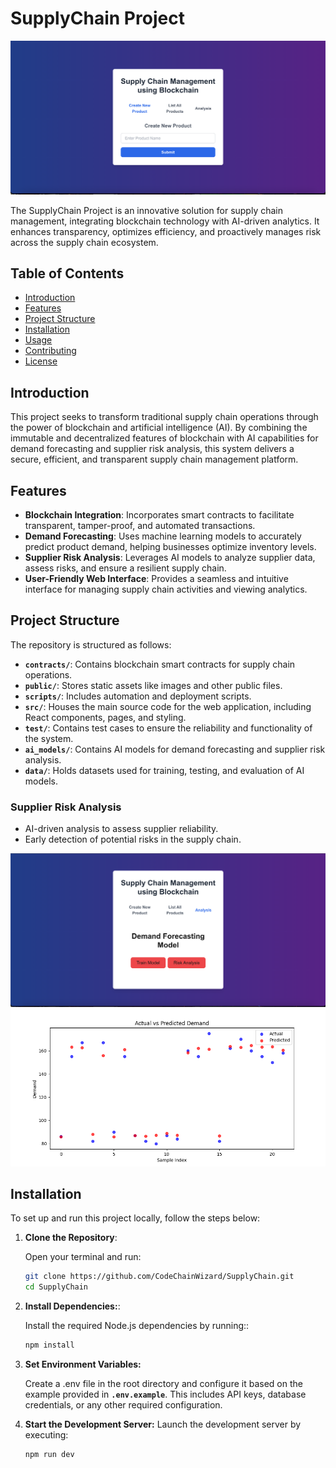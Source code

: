 # SupplyChain Project

![SupplyChain Banner](public/images/createProduct.png)

The SupplyChain Project is an innovative solution for supply chain management, integrating blockchain technology with AI-driven analytics. It enhances transparency, optimizes efficiency, and proactively manages risk across the supply chain ecosystem.

## Table of Contents

- [Introduction](#introduction)
- [Features](#features)
- [Project Structure](#project-structure)
- [Installation](#installation)
- [Usage](#usage)
- [Contributing](#contributing)
- [License](#license)

## Introduction

This project seeks to transform traditional supply chain operations through the power of blockchain and artificial intelligence (AI). By combining the immutable and decentralized features of blockchain with AI capabilities for demand forecasting and supplier risk analysis, this system delivers a secure, efficient, and transparent supply chain management platform.

## Features

- **Blockchain Integration**: Incorporates smart contracts to facilitate transparent, tamper-proof, and automated transactions.
- **Demand Forecasting**: Uses machine learning models to accurately predict product demand, helping businesses optimize inventory levels.
- **Supplier Risk Analysis**: Leverages AI models to analyze supplier data, assess risks, and ensure a resilient supply chain.
- **User-Friendly Web Interface**: Provides a seamless and intuitive interface for managing supply chain activities and viewing analytics.

## Project Structure

The repository is structured as follows:

- **`contracts/`**: Contains blockchain smart contracts for supply chain operations.
- **`public/`**: Stores static assets like images and other public files.
- **`scripts/`**: Includes automation and deployment scripts.
- **`src/`**: Houses the main source code for the web application, including React components, pages, and styling.
- **`test/`**: Contains test cases to ensure the reliability and functionality of the system.
- **`ai_models/`**: Contains AI models for demand forecasting and supplier risk analysis.
- **`data/`**: Holds datasets used for training, testing, and evaluation of AI models.

### **Supplier Risk Analysis**

- AI-driven analysis to assess supplier reliability.
- Early detection of potential risks in the supply chain.

![Risk Analysis](public/images/AnalysisTheSupplyChain.png)
![Risk Score Output](public/images/Model.png)

## Installation

To set up and run this project locally, follow the steps below:

1. **Clone the Repository**:

   Open your terminal and run:

   ```bash
   git clone https://github.com/CodeChainWizard/SupplyChain.git
   cd SupplyChain

   ```

2. **Install Dependencies:**:

   Install the required Node.js dependencies by running::

   ```bash
   npm install

   ```

3. **Set Environment Variables:**

   Create a .env file in the root directory and configure it based on the example provided in **`.env.example`**. This includes API keys, database credentials, or any other required configuration.

4. **Start the Development Server:**
   Launch the development server by executing:

   ```bash
   npm run dev

   ```
